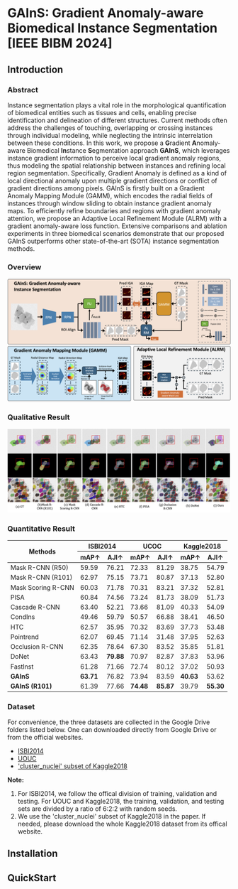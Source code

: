 # GAInS: Gradient Anomaly-aware Biomedical Instance Segmentation [IEEE BIBM 2024]

## Introduction

### Abstract
Instance segmentation plays a vital role in the morphological quantification of biomedical entities such as tissues and cells, enabling precise identification and delineation of different structures. Current methods often address the challenges of touching, overlapping or crossing instances through individual modeling, while neglecting the intrinsic interrelation between these conditions.
In this work, we propose a **G**radient **A**nomaly-aware Biomedical **In**stance **S**egmentation approach **GAInS**, which leverages instance gradient information to perceive local gradient anomaly regions, thus modeling the spatial relationship between instances and refining local region segmentation. Specifically, Gradient Anomaly is defined as a kind of local directional anomaly upon multiple gradient directions or conflict of gradient directions among pixels. GAInS is firstly built on a Gradient Anomaly Mapping Module (GAMM), which encodes the radial fields of instances through window sliding to obtain instance gradient anomaly maps. To efficiently refine boundaries and regions with gradient anomaly attention, we propose an Adaptive Local Refinement Module (ALRM) with a gradient anomaly-aware loss function.
Extensive comparisons and ablation experiments in three biomedical scenarios demonstrate that our proposed GAInS outperforms other state-of-the-art (SOTA) instance segmentation methods.
### Overview
![Overview of the proposed GAInS.](overview_fig.png)
### Qualitative Result
![Qualitative Result of our GAInS and other SOTA methods.](visualization.png)
### Quantitative Result
<table>
  <thead>
    <tr>
      <th rowspan="2">Methods</th>
      <th colspan="2">ISBI2014</th>
      <th colspan="2">UCOC</th>
      <th colspan="2">Kaggle2018</th>
    </tr>
    <tr>
      <th>mAP↑</th>
      <th>AJI↑</th>
      <th>mAP↑</th>
      <th>AJI↑</th>
      <th>mAP↑</th>
      <th>AJI↑</th>
    </tr>
  </thead>
  <tbody>
    <tr>
      <td>Mask R-CNN (R50)</td>
      <td>59.59</td>
      <td>76.21</td>
      <td>72.33</td>
      <td>81.29</td>
      <td>38.75</td>
      <td>54.79</td>
    </tr>
    <tr>
      <td>Mask R-CNN (R101)</td>
      <td>62.97</td>
      <td>75.15</td>
      <td>73.71</td>
      <td>80.87</td>
      <td>37.13</td>
      <td>52.80</td>
    </tr>
    <tr>
      <td>Mask Scoring R-CNN</td>
      <td>60.03</td>
      <td>71.78</td>
      <td>70.31</td>
      <td>83.21</td>
      <td>37.32</td>
      <td>52.81</td>
    </tr>
    <tr>
      <td>PISA</td>
      <td>60.84</td>
      <td>74.56</td>
      <td>73.24</td>
      <td>81.73</td>
      <td>38.09</td>
      <td>51.73</td>
    </tr>
    <tr>
      <td>Cascade R-CNN</td>
      <td>63.40</td>
      <td>52.21</td>
      <td>73.66</td>
      <td>81.09</td>
      <td>40.33</td>
      <td>54.09</td>
    </tr>
    <tr>
      <td>CondIns</td>
      <td>49.46</td>
      <td>59.79</td>
      <td>50.57</td>
      <td>66.88</td>
      <td>38.41</td>
      <td>46.50</td>
    </tr>
    <tr>
      <td>HTC</td>
      <td>62.57</td>
      <td>35.95</td>
      <td>70.32</td>
      <td>83.69</td>
      <td>37.73</td>
      <td>53.48</td>
    </tr>
    <tr>
      <td>Pointrend</td>
      <td>62.07</td>
      <td>69.45</td>
      <td>71.14</td>
      <td>31.48</td>
      <td>37.95</td>
      <td>52.63</td>
    </tr>
    <tr>
      <td>Occlusion R-CNN</td>
      <td>62.35</td>
      <td>78.64</td>
      <td>67.30</td>
      <td>83.52</td>
      <td>35.85</td>
      <td>51.81</td>
    </tr>
    <tr>
      <td>DoNet</td>
      <td>63.43</td>
      <td><strong>79.88</strong></td>
      <td>70.97</td>
      <td>82.87</td>
      <td>37.83</td>
      <td>53.96</td>
    </tr>
    <tr>
      <td>FastInst</td>
      <td>61.28</td>
      <td>71.66</td>
      <td>72.74</td>
      <td>80.12</td>
      <td>37.02</td>
      <td>50.93</td>
    </tr>
    <tr>
      <td><strong>GAInS</strong></td>
      <td><strong>63.71</strong></td>
      <td>76.82</td>
      <td>73.94</td>
      <td>83.59</td>
      <td><strong>40.63</strong></td>
      <td>53.62</td>
    </tr>
    <tr>
      <td><strong>GAInS (R101)</strong></td>
      <td>61.39</td>
      <td>77.66</td>
      <td><strong>74.48</strong></td>
      <td><strong>85.87</strong></td>
      <td>39.79</td>
      <td><strong>55.30</strong></td>
    </tr>
  </tbody>
</table>

### Dataset
For convenience, the three datasets are collected in the Google Drive folders listed below. One can downloaded directly from Google Drive or from the official websites. 
- [ISBI2014](https://drive.google.com/drive/folders/1a3_Gc4synvTUrP593L6C05II3_YK2CeP?usp=sharing)
- [UOUC](https://drive.google.com/drive/folders/192ippUdETwGp9Wrowt3oCGU_wAALN8_E?usp=sharing)
- ['cluster_nuclei' subset of Kaggle2018](https://drive.google.com/drive/folders/1o_VoeV7Ip_jLbRCeRkaMgPzTx_XnceOO?usp=sharing)

**Note:**  
1. For ISBI2014, we follow the offical division of training, validation and testing. For UOUC and Kaggle2018, the training, validation, and testing sets are divided by a ratio of 6:2:2 with random seeds. 
2. We use the 'cluster_nuclei' subset of Kaggle2018 in the paper. If needed, please download the whole Kaggle2018 dataset from its offical website.

## Installation

## QuickStart
